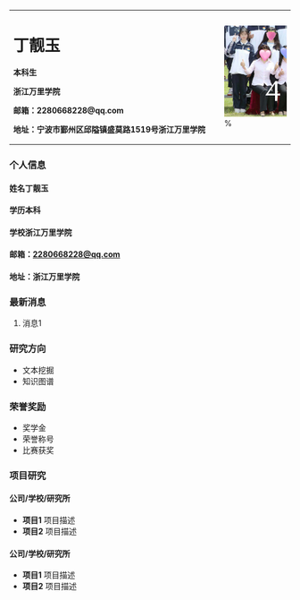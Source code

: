 <table border="0">
  <tr>
    <td width="75%">
      <h1>丁靓玉</h1>
      <p><b>本科生</b></p>
      <p><b>浙江万里学院</b></p>
      <p><b>邮箱：2280668228@qq.com</b></p>
      <p><b>地址：宁波市鄞州区邱隘镇盛莫路1519号浙江万里学院</b></p>
    </td>
    <td width="25%">
      <img src="/dingliangyu.jpg" width="100%">      % 
    </td>
  </tr>
</table>

### 个人信息
#### 姓名丁靓玉
#### 学历本科
#### 学校浙江万里学院
#### 邮箱：2280668228@qq.com
#### 地址：浙江万里学院

### 最新消息
1. 消息1

### 研究方向
- 文本挖掘
- 知识图谱

### 荣誉奖励
- 奖学金
- 荣誉称号
- 比赛获奖

### 项目研究
#### 公司/学校/研究所
- **项目1**
项目描述
- **项目2**
项目描述
#### 公司/学校/研究所
- **项目1**
项目描述
- **项目2**
项目描述


